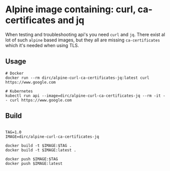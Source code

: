 
# Alpine image containing: curl, ca-certificates and jq

When testing and troubleshooting api's you need `curl` and `jq`. There exist al lot of such `alpine` based images, but they all are missing `ca-certificates` which it's needed when using TLS.

## Usage

```shell
# Docker
docker run --rm dirc/alpine-curl-ca-certificates-jq:latest curl https://www.google.com

# Kubernetes
kubectl run api --image=dirc/alpine-curl-ca-certificates-jq --rm -it -- curl https://www.google.com

```

## Build

```shell

TAG=1.0
IMAGE=dirc/alpine-curl-ca-certificates-jq

docker build -t $IMAGE:$TAG .
docker build -t $IMAGE:latest .

docker push $IMAGE:$TAG
docker push $IMAGE:latest

```
